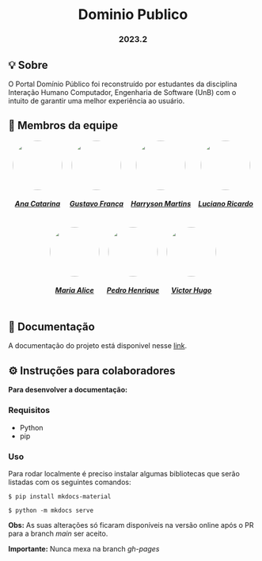 <h1 align="center"> Dominio Publico </h1>
<h3 align="center"> 2023.2 </h3>

## 💡 Sobre

O Portal Domínio Público foi reconstruído por estudantes da disciplina Interação Humano Computador, Engenharia de Software (UnB) com o intuito de garantir uma melhor experiência ao usuário.

## 👥 Membros da equipe


<center>

<div style="display: flex; flex-direction: row; gap: 15px; flex-wrap: wrap; justify-content: center;" >
    <div>
        <a href="https://github.com/an4catarina">
                <img style="border-radius: 50%;"         src="https://github.com/an4catarina.png" width="100px;"/>
                <h5 class="text-center">Ana Catarina</h5>
        </a>
    </div>
    <div>
        <a href="https://github.com/gustavofbs">
                <img style="border-radius: 50%;"         src="https://github.com/gustavofbs.png" width="100px;"/>
                <h5 class="text-center">Gustavo França</h5>
        </a>
    </div>
    <div>
        <a href="https://github.com/harry-cmartin">
                <img style="border-radius: 50%;"         src="https://github.com/harry-cmartin.png" width="100px;"/>
                <h5 class="text-center">Harryson Martins</h5>
        </a>
    </div>
    <div>
        <a href="https://github.com/l-ricardo">
                <img style="border-radius: 50%;"         src="https://github.com/l-ricardo.png" width="100px;"/>
                <h5 class="text-center">Luciano Ricardo</h5>
        </a>
    </div>
    <div>
        <a href="https://github.com/Maliz30">
                <img style="border-radius: 50%;"         src="https://github.com/Maliz30.png" width="100px;"/>
                <h5 class="text-center">Maria Alice</h5>
        </a>
    </div>
    <div>
        <a href="https://github.com/pedro-hsf">
                <img style="border-radius: 50%;"         src="https://github.com/pedro-hsf.png" width="100px;"/>
                <h5 class="text-center">Pedro Henrique</h5>
        </a>
    </div>
    <div>
        <a href="https://github.com/ViictorHugoo">
                <img style="border-radius: 50%;"         src="https://github.com/ViictorHugoo.png" width="100px;"/>
                <h5 class="text-center">Victor Hugo</h5>
        </a>
    </div>
</div>
    
</center>

## 📒 Documentação
A documentação do projeto está disponivel nesse [link](https://interacao-humano-computador.github.io/2023.2-Grupo04/).

## ⚙️ Instruções para colaboradores

**Para desenvolver a documentação:**

### Requisitos
- Python
- pip

### Uso

Para rodar localmente é preciso instalar algumas bibliotecas que serão listadas com os seguintes comandos:

```terminal
$ pip install mkdocs-material
```
```terminal
$ python -m mkdocs serve
```

**Obs:** As suas alterações só ficaram disponíveis na versão online após o PR para a branch *main* ser aceito.

**Importante:** Nunca mexa na branch *gh-pages*